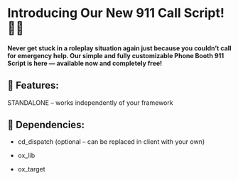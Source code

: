 # Introducing Our New 911 Call Script! 🚨📞
#### Never get stuck in a roleplay situation again just because you couldn’t call for emergency help. Our simple and fully customizable Phone Booth 911 Script is here — available now and completely free!

## 🔧 Features:
STANDALONE – works independently of your framework

## 🔨 Dependencies:

- cd_dispatch (optional – can be replaced in client with your own)

- ox_lib

- ox_target


